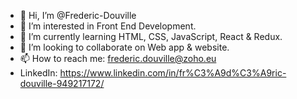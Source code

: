 - 👋 Hi, I’m @Frederic-Douville
- 👀 I’m interested in Front End Development.
- 🌱 I’m currently learning HTML, CSS, JavaScript, React & Redux.
- 💞️ I’m looking to collaborate on Web app & website.
- 📫 How to reach me: frederic.douville@zoho.eu
- LinkedIn:  https://www.linkedin.com/in/fr%C3%A9d%C3%A9ric-douville-949217172/ 

<!---
Frederic-Douville/Frederic-Douville is a ✨ special ✨ repository because its `README.md` (this file) appears on your GitHub profile.
You can click the Preview link to take a look at your changes.
--->
